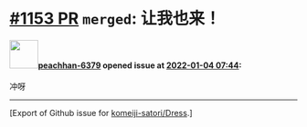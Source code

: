 # [\#1153 PR](https://github.com/komeiji-satori/Dress/pull/1153) `merged`: 让我也来！

#### <img src="https://avatars.githubusercontent.com/u/56553125?u=ec04f70a2a9dbfe1dd42f37cce86c28555c75572&v=4" width="50">[peachhan-6379](https://github.com/peachhan-6379) opened issue at [2022-01-04 07:44](https://github.com/komeiji-satori/Dress/pull/1153):

冲呀




-------------------------------------------------------------------------------



[Export of Github issue for [komeiji-satori/Dress](https://github.com/komeiji-satori/Dress).]
